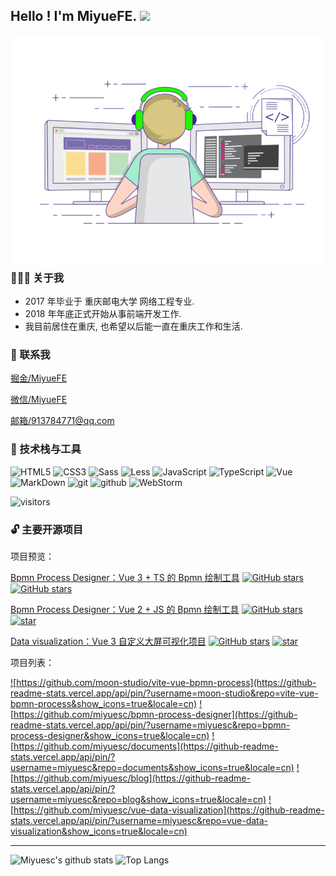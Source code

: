 <h2> Hello ! I'm MiyueFE. <img src="https://images.weserv.nl/?url=https://i0.hdslb.com/bfs/article/ff0c0bdc7abf6ab23b4a80bb6ba98b7d34bbdc10.gif" width="25"></h2>

<img align="right" alt="GIF" src="https://raw.githubusercontent.com/devSouvik/devSouvik/master/gif3.gif" width="500"/>

<h3> 👨🏻‍💻 关于我 </h3>

- 2017 年毕业于 重庆邮电大学 网络工程专业.
- 2018 年年底正式开始从事前端开发工作.
- 我目前居住在重庆, 也希望以后能一直在重庆工作和生活.


<h3> 💬 联系我</h3>

[掘金/MiyueFE](https://juejin.cn/user/747323639208391/posts)

[微信/MiyueFE](https://images.weserv.nl/?url=https://i0.hdslb.com/bfs/article/c851d0b329d3fd7f5c454bf0fe987884e5e8fd32.jpg)

[邮箱/913784771@qq.com](mailto:913784771@qq.com)

<h3> 🔧 技术栈与工具</h3>

![HTML5](https://img.shields.io/badge/html%205-grey?style=for-the-badge&logo=html5&logoColor=white&labelColor=8E2DE2) 
![CSS3](https://img.shields.io/badge/css%203-grey?style=for-the-badge&logo=css3&logoColor=white&labelColor=8E2DE2) 
![Sass](https://img.shields.io/badge/sass-grey?style=for-the-badge&logo=sass&logoColor=white&labelColor=8E2DE2) 
![Less](https://img.shields.io/badge/less-grey?style=for-the-badge&logo=less&logoColor=white&labelColor=8E2DE2) 
![JavaScript](https://img.shields.io/badge/-JavaScript-grey?style=for-the-badge&logo=javascript&logoColor=white&labelColor=8E2DE2) 
![TypeScript](https://img.shields.io/badge/-TypeScript-grey?style=for-the-badge&logo=typescript&logoColor=white&labelColor=8E2DE2) 
![Vue](https://img.shields.io/badge/vue-grey?style=for-the-badge&logo=vue&logoColor=white&labelColor=8E2DE2) 
<br>
![MarkDown](https://img.shields.io/badge/-Markdown-grey?style=for-the-badge&logo=Markdown&logoColor=white&labelColor=8E2DE2) 
![git](https://img.shields.io/badge/-git-grey?style=for-the-badge&logo=git&logoColor=white&labelColor=8E2DE2) 
![github](https://img.shields.io/badge/-github-grey?style=for-the-badge&logo=github&logoColor=white&labelColor=8E2DE2) 
![WebStorm](https://img.shields.io/badge/-WebStorm-grey?style=for-the-badge&logo=WebStorm&logoColor=white&labelColor=8E2DE2) 


<p align="left">
<img src="https://visitor-badge.laobi.icu/badge?page_id=miyuesc" alt="visitors"/>
</p>


<h3> 🔓 主要开源项目</h3>

项目预览：

[Bpmn Process Designer：Vue 3 + TS 的 Bpmn 绘制工具](https://miyuesc.github.io/vite-vue-bpmn-process/)
<a href="https://github.com/moon-studio/vite-vue-bpmn-process" target="__blank"><img alt="GitHub stars" src="https://img.shields.io/github/stars/moon-studio/vite-vue-bpmn-process?style=flat&logo=github" /></a>
<a href="https://github.com/moon-studio/vite-vue-bpmn-process" target="__blank"><img alt="GitHub stars" src="https://img.shields.io/github/forks/moon-studio/vite-vue-bpmn-process?style=flat&logo=github" /></a>

[Bpmn Process Designer：Vue 2 + JS 的 Bpmn 绘制工具](https://miyuesc.github.io/process-designer/)
<a href="https://github.com/miyuesc/bpmn-process-designer" target="__blank"><img alt="GitHub stars" src="https://img.shields.io/github/stars/miyuesc/bpmn-process-designer?style=flat&logo=github" /></a>
<a href='https://gitee.com/miyuesc/bpmn-process-designer' target="__blank"><img src='https://gitee.com/miyuesc/bpmn-process-designer/badge/star.svg?theme=dark' alt='star' /></a>

[Data visualization：Vue 3 自定义大屏可视化项目](https://miyuesc.github.io/data-visualization/)
<a href="https://github.com/miyuesc/vue-data-visualization" target="__blank"><img alt="GitHub stars" src="https://img.shields.io/github/stars/miyuesc/vue-data-visualization?style=flat&logo=github" /></a>
<a href='https://gitee.com/miyuesc/vue-data-visualization'><img src='https://gitee.com/miyuesc/vue-data-visualization/badge/star.svg?theme=dark' alt='star' /></a>

项目列表：

<a href="https://github.com/moon-studio/vite-vue-bpmn-process">![https://github.com/moon-studio/vite-vue-bpmn-process](https://github-readme-stats.vercel.app/api/pin/?username=moon-studio&repo=vite-vue-bpmn-process&show_icons=true&locale=cn)</a>
<a href="https://github.com/miyuesc/bpmn-process-designer">![https://github.com/miyuesc/bpmn-process-designer](https://github-readme-stats.vercel.app/api/pin/?username=miyuesc&repo=bpmn-process-designer&show_icons=true&locale=cn)</a>
<a href="https://github.com/miyuesc/documents">![https://github.com/miyuesc/documents](https://github-readme-stats.vercel.app/api/pin/?username=miyuesc&repo=documents&show_icons=true&locale=cn)</a>
<a href="https://github.com/miyuesc/blog">![https://github.com/miyuesc/blog](https://github-readme-stats.vercel.app/api/pin/?username=miyuesc&repo=blog&show_icons=true&locale=cn)</a>
<a href="https://github.com/miyuesc/vue-data-visualization">![https://github.com/miyuesc/vue-data-visualization](https://github-readme-stats.vercel.app/api/pin/?username=miyuesc&repo=vue-data-visualization&show_icons=true&locale=cn)</a>

---


<div align="left">
<img src="https://github-readme-stats.vercel.app/api?username=miyuesc&show_icons=true" alt="Miyuesc's github stats">
<img src="https://github-readme-stats.vercel.app/api/top-langs/?username=miyuesc&layout=compact" alt="Top Langs">
</div>

